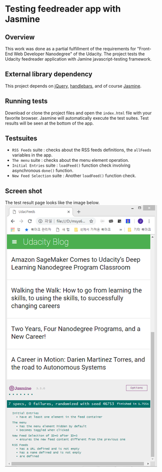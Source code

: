 # Testing feedreader app with Jasmine

[shot]: ./images/shot.png

## Overview

This work was done as a partial fulfillment of the requirements for "Front-End Web Developer Nanodegree" of the Udacity. The project tests the Udacity feedreader application with Jamine javascript-testing framework.

## External library dependency
This project depends on [jQuery](https://jquery.com/), [handlebars](https://handlebarsjs.com/), and of course [Jasmine](http://jasmine.github.io/).

## Running tests
Download or clone the project files and open the `index.html` file with your favorite browser.
Jasmine will automatically execute the test suites. Test results will be seen at the bottom of the app.

## Testsuites
- `RSS Feeds` suite : checks about the RSS feeds definitions, the `allFeeds` variables in the app.
- `The menu` suite : checks about the menu element operation.
- `Initial Entries` suite : `loadFeed()` function check involving asynchronous `done()` function.
- `New Feed Selection` suite : Another `loadFeed()` function check.

## Screen shot
The test result page looks like the image below.
![screen shot][shot]
